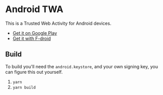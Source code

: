 # Android TWA

This is a Trusted Web Activity for Android devices.

- [Get it on Google Play](https://play.google.com/store/apps/details?id=chat.revolt.app.twa)
- [Get it with F-droid](https://fdroid.revolt.chat/repo/)

## Build

To build you'll need the `android.keystore`, and your own signing key, you can figure this out yourself.

1. `yarn`
2. `yarn build`
